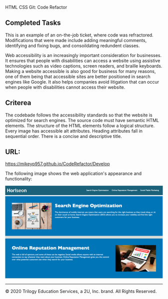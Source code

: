 HTML CSS Git: Code Refactor

## Completed Tasks

This is an example of an on-the-job ticket, where code was refractored. Modifications that were made include adding meaningful comments, identifying and fixing bugs, and consoildating redundent classes.

Web accessibility is an increasingly important consideration for businesses. It ensures that people with disabilities can access a website using assistive technologies such as video captions, screen readers, and braille keyboards. Making a website accessible is also good for business for many reasons, one of them being that accessible sites are better positioned in search engines like Google. It also helps companies avoid litigation that can occur when people with disabilities cannot access their website.

## Criterea 
The codebade follows the accessibility standards so that the website is optimized for search engines.
  The source code must have semantic HTML elements.
  The structure of the HTML elements follow a logical structure.
  Every image has accessible alt attributes.
  Heading attributes fall in sequential order.
  There is a concise and descriptive title.
  
## URL:
https://mikeyp957.github.io/CodeRefactor/Develop


The following image shows the web application's appearance and functionality:

![Screenshots](./Assets/header_links.png)
![Screenshots](./Assets/link_to_page.png)







- - -
© 2020 Trilogy Education Services, a 2U, Inc. brand. All Rights Reserved.
